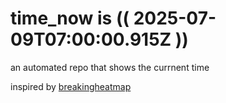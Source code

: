 # time_now is (( 2025-07-09T07:00:00.915Z ))

an automated repo that shows the currnent time

inspired by [breakingheatmap](https://github.com/breakingheatmap/breakingheatmap)